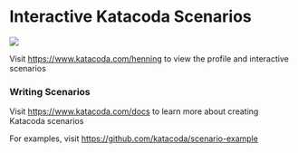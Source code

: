 # Interactive Katacoda Scenarios

[![](http://shields.katacoda.com/katacoda/henning/count.svg)](https://www.katacoda.com/henning "Get your profile on Katacoda.com")

Visit https://www.katacoda.com/henning to view the profile and interactive scenarios

### Writing Scenarios
Visit https://www.katacoda.com/docs to learn more about creating Katacoda scenarios

For examples, visit https://github.com/katacoda/scenario-example
